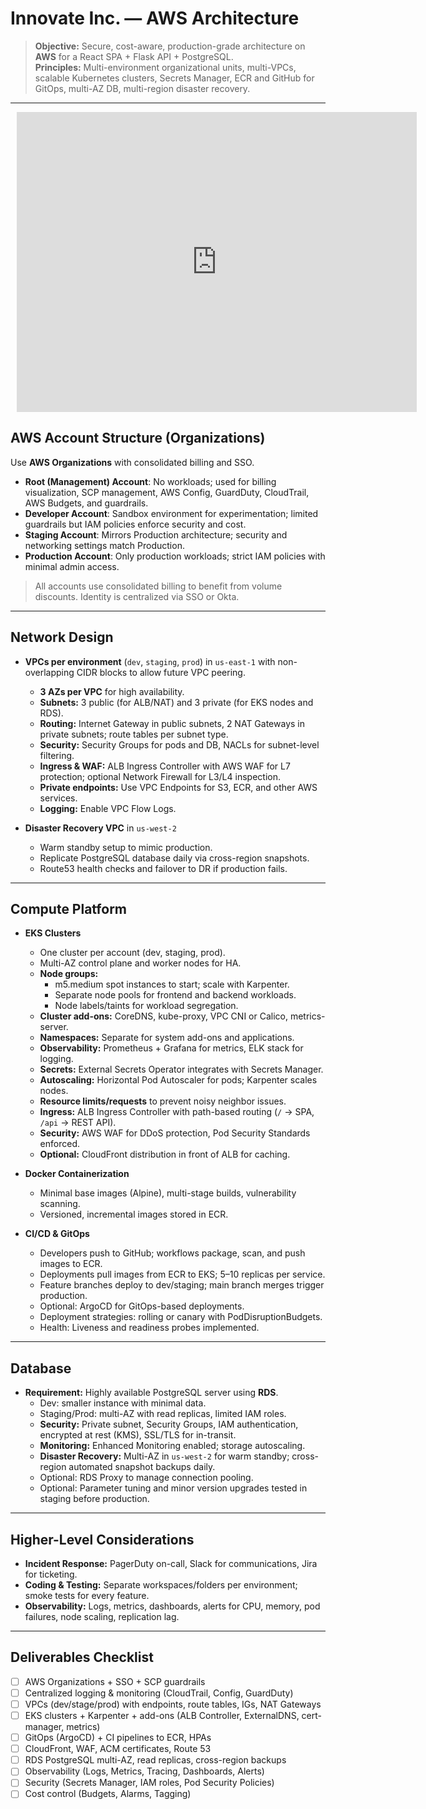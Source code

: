 # Innovate Inc. — AWS Architecture

> **Objective:** Secure, cost-aware, production-grade architecture on **AWS** for a React SPA + Flask API + PostgreSQL.  
> **Principles:** Multi-environment organizational units, multi-VPCs, scalable Kubernetes clusters, Secrets Manager, ECR and GitHub for GitOps, multi-AZ DB, multi-region disaster recovery.

---

<div style="width: 640px; height: 480px; margin: 10px; position: relative;"><iframe allowfullscreen frameborder="0" style="width:640px; height:480px" src="https://lucid.app/documents/embedded/219dc40d-f232-4f9a-a77c-980e3e69c5c3" id="th7G6LIN1vns"></iframe></div>


## AWS Account Structure (Organizations)

Use **AWS Organizations** with consolidated billing and SSO.

- **Root (Management) Account**: No workloads; used for billing visualization, SCP management, AWS Config, GuardDuty, CloudTrail, AWS Budgets, and guardrails.  
- **Developer Account**: Sandbox environment for experimentation; limited guardrails but IAM policies enforce security and cost.  
- **Staging Account**: Mirrors Production architecture; security and networking settings match Production.  
- **Production Account**: Only production workloads; strict IAM policies with minimal admin access.  

> All accounts use consolidated billing to benefit from volume discounts. Identity is centralized via SSO or Okta.

---

## Network Design

- **VPCs per environment** (`dev`, `staging`, `prod`) in `us-east-1` with non-overlapping CIDR blocks to allow future VPC peering.  
  - **3 AZs per VPC** for high availability.  
  - **Subnets:** 3 public (for ALB/NAT) and 3 private (for EKS nodes and RDS).  
  - **Routing:** Internet Gateway in public subnets, 2 NAT Gateways in private subnets; route tables per subnet type.  
  - **Security:** Security Groups for pods and DB, NACLs for subnet-level filtering.  
  - **Ingress & WAF:** ALB Ingress Controller with AWS WAF for L7 protection; optional Network Firewall for L3/L4 inspection.  
  - **Private endpoints:** Use VPC Endpoints for S3, ECR, and other AWS services.  
  - **Logging:** Enable VPC Flow Logs.  

- **Disaster Recovery VPC** in `us-west-2`  
  - Warm standby setup to mimic production.  
  - Replicate PostgreSQL database daily via cross-region snapshots.  
  - Route53 health checks and failover to DR if production fails.

---

## Compute Platform

- **EKS Clusters**  
  - One cluster per account (dev, staging, prod).  
  - Multi-AZ control plane and worker nodes for HA.  
  - **Node groups:**  
    - m5.medium spot instances to start; scale with Karpenter.  
    - Separate node pools for frontend and backend workloads.  
    - Node labels/taints for workload segregation.  
  - **Cluster add-ons:** CoreDNS, kube-proxy, VPC CNI or Calico, metrics-server.  
  - **Namespaces:** Separate for system add-ons and applications.  
  - **Observability:** Prometheus + Grafana for metrics, ELK stack for logging.  
  - **Secrets:** External Secrets Operator integrates with Secrets Manager.  
  - **Autoscaling:** Horizontal Pod Autoscaler for pods; Karpenter scales nodes.  
  - **Resource limits/requests** to prevent noisy neighbor issues.  
  - **Ingress:** ALB Ingress Controller with path-based routing (`/` → SPA, `/api` → REST API).  
  - **Security:** AWS WAF for DDoS protection, Pod Security Standards enforced.  
  - **Optional:** CloudFront distribution in front of ALB for caching.

- **Docker Containerization**
  - Minimal base images (Alpine), multi-stage builds, vulnerability scanning.  
  - Versioned, incremental images stored in ECR.

- **CI/CD & GitOps**
  - Developers push to GitHub; workflows package, scan, and push images to ECR.  
  - Deployments pull images from ECR to EKS; 5–10 replicas per service.  
  - Feature branches deploy to dev/staging; main branch merges trigger production.  
  - Optional: ArgoCD for GitOps-based deployments.  
  - Deployment strategies: rolling or canary with PodDisruptionBudgets.  
  - Health: Liveness and readiness probes implemented.

---

## Database

- **Requirement:** Highly available PostgreSQL server using **RDS**.  
  - Dev: smaller instance with minimal data.  
  - Staging/Prod: multi-AZ with read replicas, limited IAM roles.  
  - **Security:** Private subnet, Security Groups, IAM authentication, encrypted at rest (KMS), SSL/TLS for in-transit.  
  - **Monitoring:** Enhanced Monitoring enabled; storage autoscaling.  
  - **Disaster Recovery:** Multi-AZ in `us-west-2` for warm standby; cross-region automated snapshot backups daily.  
  - Optional: RDS Proxy to manage connection pooling.  
  - Optional: Parameter tuning and minor version upgrades tested in staging before production.

---

## Higher-Level Considerations

- **Incident Response:** PagerDuty on-call, Slack for communications, Jira for ticketing.  
- **Coding & Testing:** Separate workspaces/folders per environment; smoke tests for every feature.  
- **Observability:** Logs, metrics, dashboards, alerts for CPU, memory, pod failures, node scaling, replication lag.

---

## Deliverables Checklist

- [ ] AWS Organizations + SSO + SCP guardrails  
- [ ] Centralized logging & monitoring (CloudTrail, Config, GuardDuty)  
- [ ] VPCs (dev/stage/prod) with endpoints, route tables, IGs, NAT Gateways  
- [ ] EKS clusters + Karpenter + add-ons (ALB Controller, ExternalDNS, cert-manager, metrics)  
- [ ] GitOps (ArgoCD) + CI pipelines to ECR, HPAs  
- [ ] CloudFront, WAF, ACM certificates, Route 53  
- [ ] RDS PostgreSQL multi-AZ, read replicas, cross-region backups  
- [ ] Observability (Logs, Metrics, Tracing, Dashboards, Alerts)  
- [ ] Security (Secrets Manager, IAM roles, Pod Security Policies)  
- [ ] Cost control (Budgets, Alarms, Tagging)
